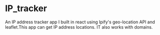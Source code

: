 # IP_tracker
An IP address tracker app I built in react using Ipify's geo-location API and leaflet.This app can get IP address locations. IT also works with domains.
